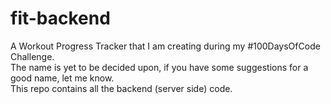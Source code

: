 # fit-backend

A Workout Progress Tracker that I am creating during my #100DaysOfCode Challenge.  
The name is yet to be decided upon, if you have some suggestions for a good name, let me know.  
This repo contains all the backend (server side) code. 
